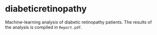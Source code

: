 # diabeticretinopathy
Machine-learning analysis of diabetic retinopathy patients. The results of the analysis is compiled in `Report.pdf`.
